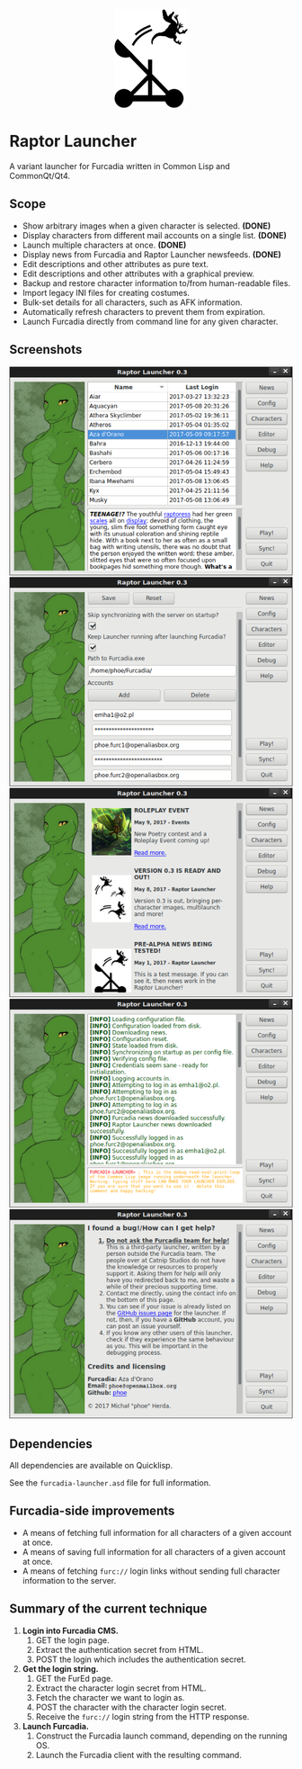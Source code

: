 <p align="center"><img src="img/logo-small.png" /></p>

# Raptor Launcher
A variant launcher for Furcadia written in Common Lisp and CommonQt/Qt4.

## Scope
  * Show arbitrary images when a given character is selected. **(DONE)**
  * Display characters from different mail accounts on a single list. **(DONE)**
  * Launch multiple characters at once. **(DONE)**
  * Display news from Furcadia and Raptor Launcher newsfeeds. **(DONE)**
  * Edit descriptions and other attributes as pure text.
  * Edit descriptions and other attributes with a graphical preview.
  * Backup and restore character information to/from human-readable files.
  * Import legacy INI files for creating costumes.
  * Bulk-set details for all characters, such as AFK information.
  * Automatically refresh characters to prevent them from expiration.
  * Launch Furcadia directly from command line for any given character.

## Screenshots
![Characters](img/screen-chars.png)
![Config](img/screen-config.png)
![News](img/screen-news.png)
![Debug](img/screen-debug.png)
![Help](img/screen-help.png)

## Dependencies
All dependencies are available on Quicklisp.

See the `furcadia-launcher.asd` file for full information.

## Furcadia-side improvements
  * A means of fetching full information for all characters of a given account at once.
  * A means of saving full information for all characters of a given account at once.
  * A means of fetching `furc://` login links without sending full character information to the server.

## Summary of the current technique
  1. **Login into Furcadia CMS.**
     1. GET the login page.
     2. Extract the authentication secret from HTML.
     3. POST the login which includes the authentication secret.
  2. **Get the login string.**
     1. GET the FurEd page.
     2. Extract the character login secret from HTML.
     3. Fetch the character we want to login as.
     4. POST the character with the character login secret.
     5. Receive the `furc://` login string from the HTTP response.
  3. **Launch Furcadia.**
     1. Construct the Furcadia launch command, depending on the running OS.
     2. Launch the Furcadia client with the resulting command.
